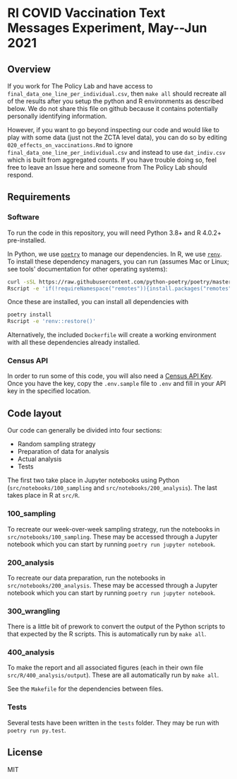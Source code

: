 # RI COVID Vaccination Text Messages Experiment, May--Jun 2021

## Overview

If you work for The Policy Lab and have access to `final_data_one_line_per_individual.csv`, then `make all` should recreate all of the results after you setup the python and R environments as described below. We do not share this file on github because it contains potentially personally identifying information.

However, if you want to go beyond inspecting our code and would like to play with some data (just not the ZCTA level data), you can do so by editing `020_effects_on_vaccinations.Rmd` to ignore `final_data_one_line_per_individual.csv` and instead to use `dat_indiv.csv` which is built from aggregated counts. If you have trouble doing so, feel free to leave an Issue here and someone from The Policy Lab should respond.

## Requirements

### Software

To run the code in this repository, you will need Python 3.8+ and R 4.0.2+ pre-installed.

In Python, we use [`poetry`](https://python-poetry.org/) to manage our dependencies. In R, we use [`renv`](https://rstudio.github.io/renv/articles/renv.html).
To install these dependency managers, you can run (assumes Mac or Linux; see tools' documentation for other operating systems):

```bash
curl -sSL https://raw.githubusercontent.com/python-poetry/poetry/master/get-poetry.py | python3 -
Rscript -e 'if(!requireNamespace("remotes")){install.packages("remotes");remotes::install_github("rstudio/renv")} else {remotes::install_github("rstudio/renv")}'
```

Once these are installed, you can install all dependencies with

```bash
poetry install
Rscript -e 'renv::restore()'
```

Alternatively, the included `Dockerfile` will create a working environment with all these dependencies already installed.

### Census API

In order to run some of this code, you will also need a [Census API Key](https://api.census.gov/data/key_signup.html). Once you have the key, copy the `.env.sample` file to `.env` and fill in your API key in the specified location.

## Code layout

Our code can generally be divided into four sections:
* Random sampling strategy
* Preparation of data for analysis
* Actual analysis
* Tests

The first two take place in Jupyter notebooks using Python (`src/notebooks/100_sampling` and `src/notebooks/200_analysis`). The last takes place in R at `src/R`.

### 100_sampling

To recreate our week-over-week sampling strategy, run the notebooks in `src/notebooks/100_sampling`. These may be accessed through a Jupyter notebook
which you can start by running `poetry run jupyter notebook`.

### 200_analysis

To recreate our data preparation, run the notebooks in `src/notebooks/200_analysis`. These may be accessed through a Jupyter notebook
which you can start by running `poetry run jupyter notebook`.

### 300_wrangling

There is a little bit of prework to convert the output of the Python scripts to that expected by the R scripts. This is automatically run by `make all`.

### 400_analysis

To make the report and all associated figures (each in their own file `src/R/400_analysis/output`). These are all automatically run by `make all`.

See the `Makefile` for the dependencies between files.

### Tests

Several tests have been written in the `tests` folder. They may be run with `poetry run py.test`.

## License

MIT
